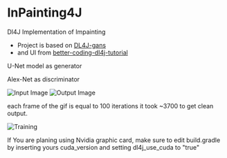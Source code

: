 # InPainting4J
 Dl4J Implementation of Impainting

* Project is based on [DL4J-gans](https://github.com/wmeddie/dl4j-gans)
* and UI from  [better-coding-dl4j-tutorial](https://gitlab.com/better-coding.com/public/dl4j-tutorial.git)

 U-Net model as generator

 Alex-Net as discriminator

![Input Image](https://i.ibb.co/TvstBg1/input5.png)
![Output Image](https://i.ibb.co/qkGnQJs/image0.gif)

each frame of the gif is equal to 100 iterations it took ~3700 to get clean output.

![Training](https://i.ibb.co/R3W099J/Annotation-2020-05-16-151520.jpg)

If You are planing using Nvidia graphic card, make sure to edit build.gradle
by inserting yours cuda_version and setting dl4j_use_cuda to "true"
